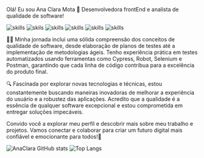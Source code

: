   Olá! Eu sou Ana Clara Mota  👋
  Desenvolvedora frontEnd e analista de qualidade de software!


![skills](https://img.shields.io/badge/JavaScript-F7DF1E?style=for-the-badge&logo=javascript&logoColor=black)
![skils](https://img.shields.io/badge/TypeScript-007ACC?style=for-the-badge&logo=typescript&logoColor=white)
![skills](https://img.shields.io/badge/HTML5-E34F26?style=for-the-badge&logo=html5&logoColor=white)
![skills](https://img.shields.io/badge/CSS3-1572B6?style=for-the-badge&logo=css3&logoColor=white)
![skills](https://img.shields.io/badge/React-20232A?style=for-the-badge&logo=react&logoColor=61DAFB)
![skills](https://img.shields.io/badge/styled--components-DB7093?style=for-the-badge&logo=styled-components&logoColor=white)

👩‍💻 Minha jornada inclui uma sólida compreensão dos conceitos de qualidade de software, desde elaboração de planos de testes até a implementação de metodologias ágeis. Tenho experiência prática em testes automatizados usando ferramentas como Cypress, Robot, Selenium e Postman, garantindo que cada linha de código contribua para a excelência do produto final.

🔍 Fascinada por explorar novas tecnologias e técnicas, estou constantemente buscando maneiras inovadoras de melhorar a experiência do usuário e a robustez das aplicações. Acredito que a qualidade é a essência de qualquer software excepcional e estou comprometida em entregar soluções impecáveis.

Convido você a explorar meu perfil e descobrir mais sobre meu trabalho e projetos. Vamos conectar e colaborar para criar um futuro digital mais confiável e emocionante para todos!🚀

![AnaClara GitHub stats](https://github-readme-stats.vercel.app/api?username=devanaclaramota&show_icons=true&theme=dracula)
![Top Langs](https://github-readme-stats.vercel.app/api/top-langs/?username=anuraghazra&hide_progress=false)
